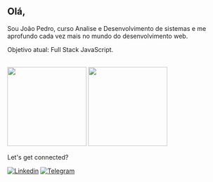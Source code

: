 ## Olá,

Sou João Pedro, curso Analise e Desenvolvimento de sistemas e me aprofundo cada vez mais no mundo do desenvolvimento web.

Objetivo atual: Full Stack JavaScript.

<br>
<div>
     <img height="180em" src="https://github-readme-stats.vercel.app/api?username=joaopedev&show_icons=true&theme=tokyonight"/>
     <img height="180em" src="https://github-readme-stats.vercel.app/api/top-langs/?username=joaopedev&layout=compact&theme=tokyonight"/>
</div>

Let's get connected?

[![Linkedin](https://img.shields.io/badge/LinkedIn-0077B5?style=for-the-badge&logo=linkedin&logoColor=white)](https://www.linkedin.com/in/jo%C3%A3o-pedro-sousa-5b9723213/)
[![Telegram](https://img.shields.io/badge/Telegram-2CA5E0?style=for-the-badge&logo=telegram&logoColor=white)](https://t.me/jassadosgame)
